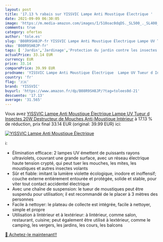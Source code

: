 ```yaml
---
layout: post
title: '17.13 % rabais sur YISSVIC Lampe Anti Moustique Électrique '
date: 2021-09-09 06:30:05
image: 'https://m.media-amazon.com/images/I/510oac0dqDS._SL500_._SL400_.jpg'
comments: true
category: ofertas
author: 'tole.es'
slug: 'B08R9SH8JP-fr YISSVIC Lampe Anti Moustique Électrique Lampe UV Tueur d...'
sku: 'B08R9SH8JP-fr'
tags: [ 'Jardin','Jardinage','Protection du jardin contre les insectes','Protection et anti-nuisibles pour jardin','Répulsifs à mouches','yissvic', ]
actualPrice: 33.14 EUR
currency: EUR
price: 33.14
comparePrice: 39.99 EUR
prodname: 'YISSVIC Lampe Anti Moustique Électrique  Lampe UV Tueur d Insectes 20W Destructeur de Mouches Anti-Moustique Intérieur'
country: 'fr'
flag: '🇫🇷'
brand: 'YISSVIC'
buyurl: 'https://www.amazon.fr/dp/B08R9SH8JP/?tag=tolees0d-21'
descuento: '17.13'
average: '31.565'
---
```


Vous avez [YISSVIC Lampe Anti Moustique Électrique  Lampe UV Tueur d Insectes 20W Destructeur de Mouches Anti-Moustique Intérieur](https://www.amazon.fr/dp/B08R9SH8JP/?tag=tolees0d-21)  à  17.13 % de réduction, prix final  33.14 EUR (original: 39.99 EUR) ici:

[![YISSVIC Lampe Anti Moustique Électrique ](https://m.media-amazon.com/images/I/510oac0dqDS._SL500_._SL400_.jpg)](https://www.amazon.fr/dp/B08R9SH8JP/?tag=tolees0d-21)

ℹ️:

- Élimination efficace: 2 lampes UV émettent de puissants rayons ultraviolets, couvrant une grande surface, avec un réseau électrique haute tension crypté, qui peut tuer les mouches, les mites, les moustiques et autres insectes volants
- Sûr et fiable: imitant la lumière violette écologique, inodore et inoffensif; couche externe entièrement entourée et protégée, solide et stable, pour viter tout contact accidentel électrique
- Avec une chaîne de suspension: le tueur de moustiques peut être suspendu pour utilisation; il est recommandé de le placer à 3 mètres des personnes
- Facile à nettoyer: le plateau de collecte est intégrée, facile à nettoyer, simple et propre
- Utilisation à lintérieur et à lextérieur: à lintérieur, comme salon, restaurant, cuisine; peut également être utilisé à lextérieur, comme le camping, les vergers, les jardins, les cours, les balcons

[🛒 Achetez-le maintenant!!](https://www.amazon.fr/dp/B08R9SH8JP/?tag=tolees0d-21)
